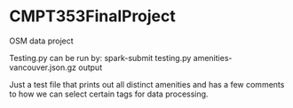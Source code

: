 # CMPT353FinalProject

OSM data project

Testing.py can be run by: spark-submit testing.py amenities-vancouver.json.gz output

Just a test file that prints out all distinct amenities and has a few comments to how we can select certain tags for data processing.
